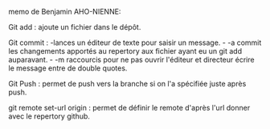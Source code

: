 memo de Benjamin AHO-NIENNE:

Git add : ajoute un fichier dans le dépôt.

Git commit : -lances un éditeur de texte pour saisir un message.
             - -a commit  les changements apportés au repertory aux fichier ayant eu un git add auparavant.
             - -m raccourcis pour ne pas ouvrir l'éditeur et directeur écrire le message entre de double quotes.

Git Push : permet de push vers la branche si on l'a spécifiée 
            juste après push.

git remote set-url origin <URLFROMGITHUB> : permet de définir le remote 
                                            d'après l'url donner avec le repertory github.

